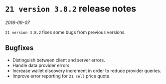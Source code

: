 # `21 version 3.8.2` release notes

*2016-09-07*

`21 version 3.8.2` fixes some bugs from previous versions.

## Bugfixes
- Distinguish between client and server errors.
- Handle data provider errors.
- Increase wallet discovery increment in order to reduce provider queries.
- Improve error reporting for `21 sell` price quote.
